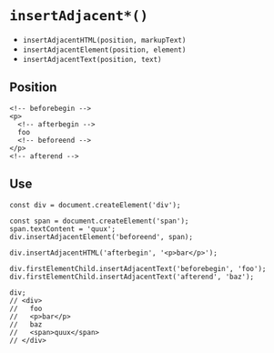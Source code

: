 # `insertAdjacent*()`

- `insertAdjacentHTML(position, markupText)`
- `insertAdjacentElement(position, element)`
- `insertAdjacentText(position, text)`

## Position

```
<!-- beforebegin -->
<p>
  <!-- afterbegin -->
  foo
  <!-- beforeend -->
</p>
<!-- afterend -->
```

## Use

```
const div = document.createElement('div');

const span = document.createElement('span');
span.textContent = 'quux';
div.insertAdjacentElement('beforeend', span);

div.insertAdjacentHTML('afterbegin', '<p>bar</p>');

div.firstElementChild.insertAdjacentText('beforebegin', 'foo');
div.firstElementChild.insertAdjacentText('afterend', 'baz');

div;
// <div>
//   foo
//   <p>bar</p>
//   baz
//   <span>quux</span>
// </div>
```
